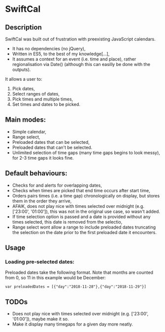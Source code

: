 # SwiftCal
## Description
SwiftCal was built out of frustration with preexisting JavaScript calendars.
* It has no dependencies (no jQuery),
* Written in ES5, to the best of my knowledge[...],
* It assumes a context for an event (i.e. time and place), rather regionalisation via Date() (although this can easilly be done with the outputs).

It allows a user to:
  1. Pick dates,
  2. Select ranges of dates,
  3. Pick times and multiple times,
  4. Set times and dates to be picked.
  
## Main modes: 
* Simple calendar,
* Range select, 
* Preloaded dates that can be selected,
* Preloaded dates that can't be selected. 
* Unlimited selection of time gaps (many time gaps begins to look messy), for 2-3 time gaps it looks fine. 

## Default behaviours:
* Checks for and alerts for overlapping dates,
* Checks when times are picked that end time occurs after start time,
* Orders pairs times (i.e. a time gap) chronologically on display, but stores them in the order they arrive,
* AFAIK, does not play nice with times selected over midnight (e.g. ['23:00', '01:00']), this was not in the original use case, so wasn't added. 
* If time selection option is passed and a date is provided without any times selected, this date is removed from the selectio,
* Range select wont allow a range to include preloaded dates truncating the selection on the date prior to the first preloaded date it encounters. 

## Usage

### Loading pre-selected dates:

Preloaded dates take the following format. Note that months are counted from 0, so 11 in this example would be December:

 `var preloadedDates = [{"day":"2018-11-28"},{"day":"2018-11-29"}]`

## TODOs
* Does not play nice with times selected over midnight (e.g. ['23:00', '01:00']), maybe make it so.
* Make it display many timegaps for a given day more neatly.
